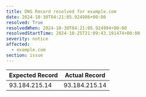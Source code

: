 ```yaml
---
title: DNS Record resolved for example.com
date: 2024-10-30T04:21:05.924986+00:00
resolved: True
resolvedWhen: 2024-10-30T04:21:05.924994+00:00
resolvedStartTime: 2024-10-25T21:09:43.191474+00:00
severity: notice
affected:
  - example.com
section: issue
---
```


| Expected Record  | Actual Record  |
|------------------|----------------|
| 93.184.215.14 | 93.184.215.14 |
